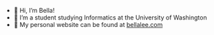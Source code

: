- 👋 Hi, I’m Bella!
- 👀 I’m a student studying Informatics at the University of Washington
- 💮 My personal website can be found at <a href="http://bellalee.com">bellalee.com</a>
<!-- - 🌱 I'm currently learning p5.js! -->

<!---
bellaslee/bellaslee is a ✨ special ✨ repository because its `README.md` (this file) appears on your GitHub profile.
You can click the Preview link to take a look at your changes.
--->
